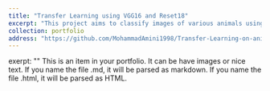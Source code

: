 ```yaml
---
title: "Transfer Learning using VGG16 and Reset18"
excerpt: "This project aims to classify images of various animals using state-of-the-art deep learning models, specifically, ResNet18, and VGG16."
collection: portfolio
address: "https://github.com/MohammadAmini1998/Transfer-Learning-on-animals"
---
```

exerpt: ""
This is an item in your portfolio. It can be have images or nice text. If you name the file .md, it will be parsed as markdown. If you name the file .html, it will be parsed as HTML. 
